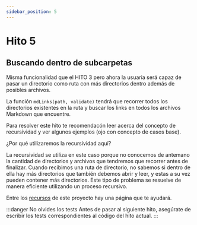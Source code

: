 ```yaml
---
sidebar_position: 5
---
```


# Hito 5

## Buscando dentro de subcarpetas

Misma funcionalidad que el HITO 3 pero ahora la usuaria será capaz de pasar un
directorio como ruta con más directorios dentro además de posibles archivos.

La función `mdLinks(path, validate)` tendrá que recorrer todos los directorios
existentes en la ruta y buscar los links en todos los archivos Markdown que
encuentre.

Para resolver este hito te recomendacón leer acerca del concepto de
recursividad y ver algunos ejemplos (ojo con concepto de casos base).

¿Por qué utilizaremos la recursividad aquí?

La recursividad se utiliza en este caso porque no conocemos de antemano la
cantidad de directorios y archivos que tendremos que recorrer antes de finalizar.
Cuando recibimos una ruta de directorio, no sabemos si dentro de ella hay más
directorios que también debemos abrir y leer, y estas a su vez pueden contener más
directorios. Este tipo de problema se resuelve de manera eficiente utilizando un
proceso recursivo.

Entre los [recursos](../resources.md#hito-5) de este proyecto hay una página
que te ayudará.

:::danger No olvides los tests
Antes de pasar al siguiente hito, asegúrate de escribir los tests correspondientes al código del hito actual.
:::